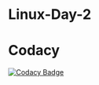 # Linux-Day-2

# Codacy
[![Codacy Badge](https://app.codacy.com/project/badge/Grade/09441cd1e06b43b986719f95a122c328)](https://www.codacy.com/gh/markojoksimovic9/Linux-Day-2/dashboard?utm_source=github.com&amp;utm_medium=referral&amp;utm_content=markojoksimovic9/Linux-Day-2&amp;utm_campaign=Badge_Grade)
